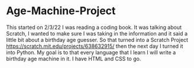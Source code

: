# Age-Machine-Project
This started on 2/3/22 I was reading a coding book. It was talking about Scratch, I wanted to make sure I was taking in the information and it said a little bit about a birthday age guesser. So that turned into a Scratch Project https://scratch.mit.edu/projects/638632915/ then the next day I turned it into Python. My goal is to that every language that I learn I will write a birthday age machine in it. I have HTML and CSS to go.
